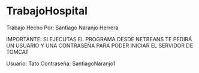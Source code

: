 # TrabajoHospital

Trabajo Hecho Por: Santiago Naranjo Herrera

IMPORTANTE: SI EJECUTAS EL PROGRAMA DESDE NETBEANS TE PEDIRÁ UN USUARIO Y UNA CONTRASEÑA PARA PODER INICIAR EL SERVIDOR DE TOMCAT

Usuario: Tato
Contraseña: SantiagoNaranjo1
